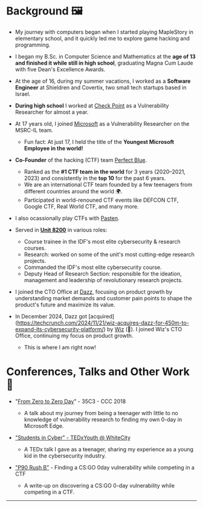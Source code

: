# Background 🖼️  
  
* My journey with computers began when I started playing MapleStory in elementary school, and it quickly led me to explore game hacking and programming.

* I began my B.Sc. in Computer Science and Mathematics at the **age of 13 and finished it while still in high school**, graduating Magna Cum Laude with five Dean's Excellence Awards.

* At the age of 16, during my summer vacations, I worked as a **Software Engineer** at Shieldren and Covertix, two small tech startups based in Israel.

* **During high school** I worked at [Check Point](https://www.checkpoint.com/) as a Vulnerability Researcher for almost a year. 
  
* At 17 years old, I joined [Microsoft](https://www.microsoft.com/en-us/msrc) as a Vulnerability Researcher on the MSRC-IL team.
    * Fun fact: At just 17, I held the title of the **Youngest Microsoft Employee in the world!**

* **Co-Founder** of the hacking (CTF) team [Perfect Blue](https://perfect.blue/).
  * Ranked as the **#1 CTF team in the world** for 3 years (2020–2021, 2023) and consistently in the **top 10** for the past 6 years.
  * We are an international CTF team founded by a few teenagers from different countries around the world 🌍.
  * Participated in world-renouned CTF events like DEFCON CTF, Google CTF, Real World CTF, and many more.
  
* I also ocassionally play CTFs with [Pasten](https://twitter.com/pastenctf?lang=en).
  
* Served in **[Unit 8200](https://en.wikipedia.org/wiki/Unit_8200)** in various roles:
  * Course trainee in the IDF's most elite cybersecurity & research courses. 
  * Research: worked on some of the unit's most cutting-edge research projects.
  * Commanded the IDF's most elite cybersecurity course.
  * Deputy Head of Research Section: responsible for the ideation, management and leadership of revolutionary research projects.

* I joined the CTO Office at [Dazz](dazz.io), focusing on product growth by understanding market demands and customer pain points to shape the product's future and maximize its value.

* In December 2024, Dazz got [acquired] (https://techcrunch.com/2024/11/21/wiz-acquires-dazz-for-450m-to-expand-its-cybersecurity-platform/) by [Wiz](wiz.io) (🥳). I joined Wiz's CTO Office, continuing my focus on product growth.
    * This is where I am right now!

# Conferences, Talks and Other Work 💬
  
* "[From Zero to Zero Day](https://www.youtube.com/watch?v=xp1YDOtWohw)" - 35C3 - CCC 2018
  * A talk about my journey from being a teenager with little to no knowledge of vulnerability research to finding my own 0-day in Microsoft Edge.

* [&#34;Students in Cyber&#34; - TEDxYouth @ WhiteCity](https://www.youtube.com/watch?v=YcjaMki6K1Y)
  * A TEDx talk I gave as a teenager, sharing my experience as a young kid in the cybersecurity industry.

* ["P90 Rush B"](https://blog.perfect.blue/P90_Rush_B) - Finding a CS:GO 0day vulnerability while competing in a CTF 
  * A write-up on discovering a CS:GO 0-day vulnerability while competing in a CTF.

----


